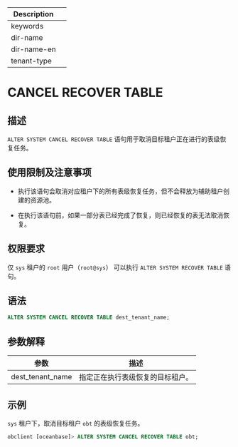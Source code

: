 | Description   |                 |
|---------------|-----------------|
| keywords      |                 |
| dir-name      |                 |
| dir-name-en   |                 |
| tenant-type   |                 |

# CANCEL RECOVER TABLE

## 描述

`ALTER SYSTEM CANCEL RECOVER TABLE` 语句用于取消目标租户正在进行的表级恢复任务。

## 使用限制及注意事项

* 执行该语句会取消对应租户下的所有表级恢复任务，但不会释放为辅助租户创建的资源池。

* 在执行该语句前，如果一部分表已经完成了恢复，则已经恢复的表无法取消恢复。

## 权限要求

仅 `sys` 租户的 `root` 用户（`root@sys`） 可以执行 `ALTER SYSTEM RECOVER TABLE` 语句。

## 语法

```sql
ALTER SYSTEM CANCEL RECOVER TABLE dest_tenant_name;
```

## 参数解释

|        **参数**      |       **描述**               |
|----------------------|------------------------------|
| dest_tenant_name     | 指定正在执行表级恢复的目标租户。|

## 示例

`sys` 租户下，取消目标租户 `obt` 的表级恢复任务。

```sql
obclient [oceanbase]> ALTER SYSTEM CANCEL RECOVER TABLE obt;
```
